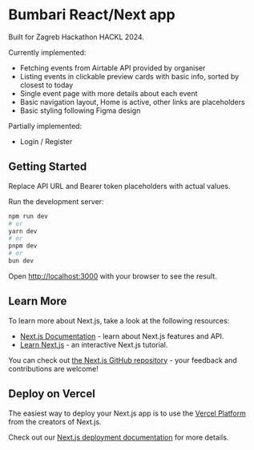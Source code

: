 # Bumbari React/Next app

Built for Zagreb Hackathon HACKL 2024.

Currently implemented:

- Fetching events from Airtable API provided by organiser
- Listing events in clickable preview cards with basic info, sorted by closest to today
- Single event page with more details about each event
- Basic navigation layout, Home is active, other links are placeholders
- Basic styling following Figma design

Partially implemented:

- Login / Register

## Getting Started

Replace API URL and Bearer token placeholders with actual values.

Run the development server:

```bash
npm run dev
# or
yarn dev
# or
pnpm dev
# or
bun dev
```

Open [http://localhost:3000](http://localhost:3000) with your browser to see the result.

## Learn More

To learn more about Next.js, take a look at the following resources:

- [Next.js Documentation](https://nextjs.org/docs) - learn about Next.js features and API.
- [Learn Next.js](https://nextjs.org/learn) - an interactive Next.js tutorial.

You can check out [the Next.js GitHub repository](https://github.com/vercel/next.js/) - your feedback and contributions are welcome!

## Deploy on Vercel

The easiest way to deploy your Next.js app is to use the [Vercel Platform](https://vercel.com/new?utm_medium=default-template&filter=next.js&utm_source=create-next-app&utm_campaign=create-next-app-readme) from the creators of Next.js.

Check out our [Next.js deployment documentation](https://nextjs.org/docs/deployment) for more details.
